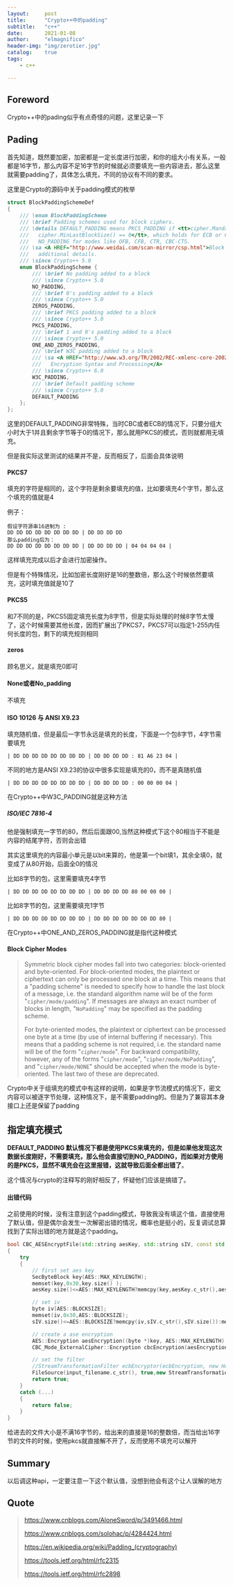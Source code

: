 ```yaml
---
layout:     post
title:      "Crypto++中的padding"
subtitle:   "c++"
date:       2021-01-08
author:     "elmagnifico"
header-img: "img/zerotier.jpg"
catalog:    true
tags:
    - c++

---
```


## Foreword

Crypto++中的pading似乎有点奇怪的问题，这里记录一下



## Pading

首先知道，既然要加密，加密都是一定长度进行加密，和你的组大小有关系，一般都是16字节，那么内容不足16字节的时候就必须要填充一些内容进去，那么这里就需要padding了，具体怎么填充，不同的协议有不同的要求。

这里是Crypto的源码中关于padding模式的枚举

```c++
struct BlockPaddingSchemeDef
{
	/// \enum BlockPaddingScheme
	/// \brief Padding schemes used for block ciphers.
	/// \details DEFAULT_PADDING means PKCS_PADDING if <tt>cipher.MandatoryBlockSize() > 1 &&
	///   cipher.MinLastBlockSize() == 0</tt>, which holds for ECB or CBC mode. Otherwise,
	///   NO_PADDING for modes like OFB, CFB, CTR, CBC-CTS.
	/// \sa <A HREF="http://www.weidai.com/scan-mirror/csp.html">Block Cipher Padding</A> for
	///   additional details.
	/// \since Crypto++ 5.0
	enum BlockPaddingScheme {
		/// \brief No padding added to a block
		/// \since Crypto++ 5.0
		NO_PADDING,
		/// \brief 0's padding added to a block
		/// \since Crypto++ 5.0
		ZEROS_PADDING,
		/// \brief PKCS padding added to a block
		/// \since Crypto++ 5.0
		PKCS_PADDING,
		/// \brief 1 and 0's padding added to a block
		/// \since Crypto++ 5.0
		ONE_AND_ZEROS_PADDING,
		/// \brief W3C padding added to a block
		/// \sa <A HREF="http://www.w3.org/TR/2002/REC-xmlenc-core-20021210/Overview.html">XML
		///   Encryption Syntax and Processing</A>
		/// \since Crypto++ 6.0
		W3C_PADDING,
		/// \brief Default padding scheme
		/// \since Crypto++ 5.0
		DEFAULT_PADDING
	};
};
```

这里的DEFAULT_PADDING非常特殊，当时CBC或者ECB的情况下，只要分组大小时大于1并且剩余字节等于0的情况下，那么就用PKCS的模式，否则就都用无填充。

但是我实际这里测试的结果并不是，反而相反了，后面会具体说明



#### PKCS7

填充的字符是相同的，这个字符是剩余要填充的值，比如要填充4个字节，那么这个填充的值就是4

例子：

```
假设字符源串16进制为 : 
DD DD DD DD DD DD DD DD | DD DD DD DD
那么padding后为：
DD DD DD DD DD DD DD DD | DD DD DD DD | 04 04 04 04 |
```

这样填充完成以后才会进行加密操作。

但是有个特殊情况，比如加密长度刚好是16的整数倍，那么这个时候依然要填充，这时填充值就是10了



#### PKCS5

和7不同的是，PKCS5固定填充长度为8字节，但是实际处理的时候8字节太慢了，这个时候需要其他长度，因而扩展出了PKCS7，PKCS7可以指定1-255内任何长度的包，剩下的填充规则相同



#### zeros

顾名思义，就是填充0即可



#### None或者No_padding

不填充



#### ISO 10126 与 ANSI X9.23

填充随机值，但是最后一字节永远是填充的长度，下面是一个包8字节，4字节需要填充

```
| DD DD DD DD DD DD DD DD | DD DD DD DD : 81 A6 23 04 |
```

不同的地方是ANSI X9.23的协议中很多实现是填充的0，而不是真随机值

```
| DD DD DD DD DD DD DD DD | DD DD DD DD : 00 00 00 04 |
```

在Crypto++中W3C_PADDING就是这种方法



##### ISO/IEC 7816-4

他是强制填充一字节的80，然后后面跟00,当然这种模式下这个80相当于不能是内容的结尾字符，否则会出错

其实这里填充的内容最小单元是以bit来算的，他是第一个bit填1，其余全填0，就变成了从80开始，后面全0的情况

比如8字节的包，这里需要填充4字节

```
| DD DD DD DD DD DD DD DD | DD DD DD DD 80 00 00 00 |
```

比如8字节的包，这里需要填充1字节

```
| DD DD DD DD DD DD DD DD | DD DD DD DD DD DD DD 80 |
```

在Crypto++中ONE_AND_ZEROS_PADDING就是指代这种模式 



#### Block Cipher Modes

> Symmetric block cipher modes fall into two categories: block-oriented and byte-oriented. For block-oriented modes, the plaintext or ciphertext can only be processed one block at a time. This means that a "padding scheme" is needed to specify how to handle the last block of a message, i.e. the standard algorithm name will be of the form "`cipher/mode/padding`". If messages are always an exact number of blocks in length, "`NoPadding`" may be specified as the padding scheme.
>
> For byte-oriented modes, the plaintext or ciphertext can be processed one byte at a time (by use of internal buffering if necessary). This means that a padding scheme is not required, i.e. the standard name will be of the form "`cipher/mode`". For backward compatibility, however, any of the forms "`cipher/mode`", "`cipher/mode/NoPadding`", and "`cipher/mode/NONE`" should be accepted when the mode is byte-oriented. The last two of these are deprecated.

Crypto中关于组填充的模式中有这样的说明，如果是字节流模式的情况下，密文内容可以被逐字节处理，这种情况下，是不需要padding的。但是为了兼容其本身接口上还是保留了padding



## 指定填充模式

**DEFAULT_PADDING 默认情况下都是使用PKCS来填充的，但是如果他发现这次数据长度刚好，不需要填充，那么他会直接切到NO_PADDING，而如果对方使用的是PKCS，显然不填充会在这里报错，这就导致后面全都出错了**。

这个情况与crypto的注释写的刚好相反了，怀疑他们应该是搞错了。



#### 出错代码

之前使用的时候，没有注意到这个padding模式，导致我没有填这个值，直接使用了默认值，但是偶尔会发生一次解密出错的情况，概率也是挺小的，反复调试总算找到了实际出错的地方就是这个padding。

```c++
bool CBC_AESEncryptFile(std::string aesKey, std::string sIV, const std::string & input_filename,const std::string & output_filename)
{
	try
	{
		// first set aes key
		SecByteBlock key(AES::MAX_KEYLENGTH);  
		memset(key,0x30,key.size() );  
		aesKey.size()<=AES::MAX_KEYLENGTH?memcpy(key,aesKey.c_str(),aesKey.size()):memcpy(key,aesKey.c_str(),AES::MAX_KEYLENGTH);  

		// set iv
		byte iv[AES::BLOCKSIZE];  
		memset(iv,0x30,AES::BLOCKSIZE); 
		sIV.size()<=AES::BLOCKSIZE?memcpy(iv,sIV.c_str(),sIV.size()):memcpy(iv,sIV.c_str(),AES::BLOCKSIZE);

		// create a ase encryption
		AES::Encryption aesEncryption((byte *)key, AES::MAX_KEYLENGTH);  
		CBC_Mode_ExternalCipher::Encryption cbcEncryption(aesEncryption, iv);  

		// set the filter
		//StreamTransformationFilter ecbEncryptor(ecbEncryption, new HexEncoder(new StringSink(outstr))); 
		FileSource(input_filename.c_str(), true,new StreamTransformationFilter(cbcEncryption,new FileSink(output_filename.c_str())));
		return true;
	}
	catch (...)
	{
		return false;
	}
}
```

给进去的文件大小是不满16字节的，给出来的直接是16的整数倍，而当给出16字节的文件的时候，使用pkcs就直接解不开了，反而使用不填充可以解开



## Summary

以后调这种api，一定要注意一下这个默认值，没想到他会有这个让人误解的地方



## Quote

> https://www.cnblogs.com/AloneSword/p/3491466.html
>
> https://www.cnblogs.com/solohac/p/4284424.html
>
> https://en.wikipedia.org/wiki/Padding_(cryptography)
>
> https://tools.ietf.org/html/rfc2315
>
> https://tools.ietf.org/html/rfc2898


